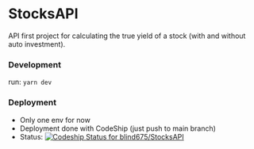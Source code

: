 # StocksAPI

API first project for calculating the true yield of a stock (with and without auto investment).

### Development

run: `yarn dev`

### Deployment

- Only one env for now 
- Deployment done with CodeShip (just push to main branch) 
- Status: [![Codeship Status for blind675/StocksAPI](https://app.codeship.com/projects/144ffa66-de5b-4be6-8417-7734f15409f2/status?branch=master)](https://app.codeship.com/projects/451452)


